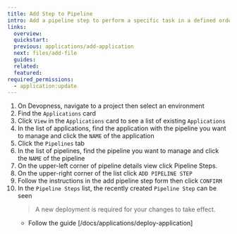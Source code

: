 ```yaml
---
title: Add Step to Pipeline
intro: Add a pipeline step to perform a specific task in a defined order during the resource deployment process of your pipeline.
links:
  overview:
  quickstart:
  previous: applications/add-application
  next: files/add-file
  guides:
  related:
  featured:
required_permissions:
  - application:update
---
```


1. On Devopness, navigate to a project then select an environment
1. Find the `Applications` card
1. Click `View` in the `Applications` card to see a list of existing `Applications`
1. In the list of applications, find the application with the pipeline you want to manage and click the `NAME` of the application
1. Click the `Pipelines` tab
1. In the list of pipelines, find the pipeline you want to manage and click the `NAME` of the pipeline
1. On the upper-left corner of pipeline details view click Pipeline Steps.
1. On the upper-right corner of the list click `ADD PIPELINE STEP`
1. Follow the instructions in the add pipeline step form then click `CONFIRM`
1. In the `Pipeline Steps` list, the recently created `Pipeline Step` can be seen
   > A new deployment is required for your changes to take effect.
   - Follow the guide [/docs/applications/deploy-application]
